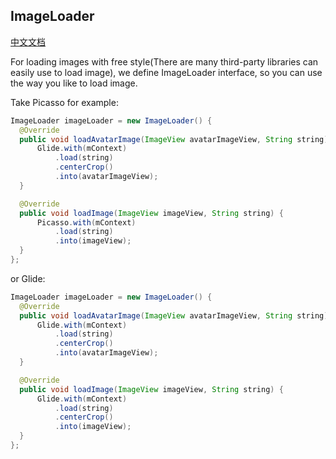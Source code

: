 ## ImageLoader
[中文文档](./imageLoader.md)

For loading images with free style(There are many third-party libraries can easily use to load image),
we define ImageLoader interface, so you can use the way you like to load image.

Take Picasso for example:
```java
ImageLoader imageLoader = new ImageLoader() {
  @Override
  public void loadAvatarImage(ImageView avatarImageView, String string) {
      Glide.with(mContext)
          .load(string)
          .centerCrop()
          .into(avatarImageView);
  }

  @Override
  public void loadImage(ImageView imageView, String string) {
      Picasso.with(mContext)
          .load(string)
          .into(imageView);
  }
};
```

or Glide:
```java
ImageLoader imageLoader = new ImageLoader() {
  @Override
  public void loadAvatarImage(ImageView avatarImageView, String string) {
      Glide.with(mContext)
          .load(string)
          .centerCrop()
          .into(avatarImageView);
  }

  @Override
  public void loadImage(ImageView imageView, String string) {
      Glide.with(mContext)
          .load(string)
          .centerCrop()
          .into(imageView);
  }
};
```
